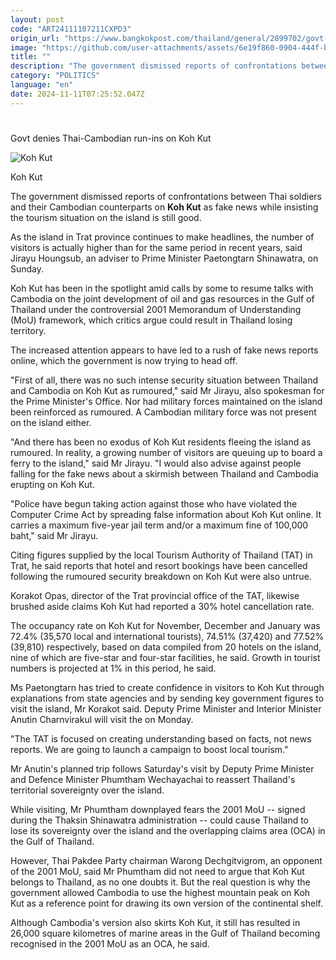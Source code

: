 ```yaml
---
layout: post
code: "ART24111107211CXPD3"
origin_url: "https://www.bangkokpost.com/thailand/general/2899702/govt-denies-thai-cambodian-run-ins-on-koh-kut"
image: "https://github.com/user-attachments/assets/6e19f860-0904-444f-b970-339e39d7e073"
title: ""
description: "The government dismissed reports of confrontations between Thai soldiers and their Cambodian counterparts on  Koh Kut  as fake news while insisting the tourism situation on the island is still good."
category: "POLITICS"
language: "en"
date: 2024-11-11T07:25:52.047Z
---
```


# 

Govt denies Thai-Cambodian run-ins on Koh Kut

![Koh Kut](https://github.com/user-attachments/assets/1f74b9da-cf2c-411a-a548-aa85fff255f4)

Koh Kut

The government dismissed reports of confrontations between Thai soldiers and their Cambodian counterparts on **Koh Kut** as fake news while insisting the tourism situation on the island is still good.

As the island in Trat province continues to make headlines, the number of visitors is actually higher than for the same period in recent years, said Jirayu Houngsub, an adviser to Prime Minister Paetongtarn Shinawatra, on Sunday.

Koh Kut has been in the spotlight amid calls by some to resume talks with Cambodia on the joint development of oil and gas resources in the Gulf of Thailand under the controversial 2001 Memorandum of Understanding (MoU) framework, which critics argue could result in Thailand losing territory.

The increased attention appears to have led to a rush of fake news reports online, which the government is now trying to head off.

"First of all, there was no such intense security situation between Thailand and Cambodia on Koh Kut as rumoured," said Mr Jirayu, also spokesman for the Prime Minister's Office. Nor had military forces maintained on the island been reinforced as rumoured. A Cambodian military force was not present on the island either.

"And there has been no exodus of Koh Kut residents fleeing the island as rumoured. In reality, a growing number of visitors are queuing up to board a ferry to the island," said Mr Jirayu. "I would also advise against people falling for the fake news about a skirmish between Thailand and Cambodia erupting on Koh Kut.

"Police have begun taking action against those who have violated the Computer Crime Act by spreading false information about Koh Kut online. It carries a maximum five-year jail term and/or a maximum fine of 100,000 baht," said Mr Jirayu.

Citing figures supplied by the local Tourism Authority of Thailand (TAT) in Trat, he said reports that hotel and resort bookings have been cancelled following the rumoured security breakdown on Koh Kut were also untrue.

Korakot Opas, director of the Trat provincial office of the TAT, likewise brushed aside claims Koh Kut had reported a 30% hotel cancellation rate.

The occupancy rate on Koh Kut for November, December and January was 72.4% (35,570 local and international tourists), 74.51% (37,420) and 77.52% (39,810) respectively, based on data compiled from 20 hotels on the island, nine of which are five-star and four-star facilities, he said. Growth in tourist numbers is projected at 1% in this period, he said.

Ms Paetongtarn has tried to create confidence in visitors to Koh Kut through explanations from state agencies and by sending key government figures to visit the island, Mr Korakot said. Deputy Prime Minister and Interior Minister Anutin Charnvirakul will visit the on Monday.

"The TAT is focused on creating understanding based on facts, not news reports. We are going to launch a campaign to boost local tourism."

Mr Anutin's planned trip follows Saturday's visit by Deputy Prime Minister and Defence Minister Phumtham Wechayachai to reassert Thailand's territorial sovereignty over the island.

While visiting, Mr Phumtham downplayed fears the 2001 MoU -- signed during the Thaksin Shinawatra administration -- could cause Thailand to lose its sovereignty over the island and the overlapping claims area (OCA) in the Gulf of Thailand.

However, Thai Pakdee Party chairman Warong Dechgitvigrom, an opponent of the 2001 MoU, said Mr Phumtham did not need to argue that Koh Kut belongs to Thailand, as no one doubts it. But the real question is why the government allowed Cambodia to use the highest mountain peak on Koh Kut as a reference point for drawing its own version of the continental shelf.

Although Cambodia's version also skirts Koh Kut, it still has resulted in 26,000 square kilometres of marine areas in the Gulf of Thailand becoming recognised in the 2001 MoU as an OCA, he said.